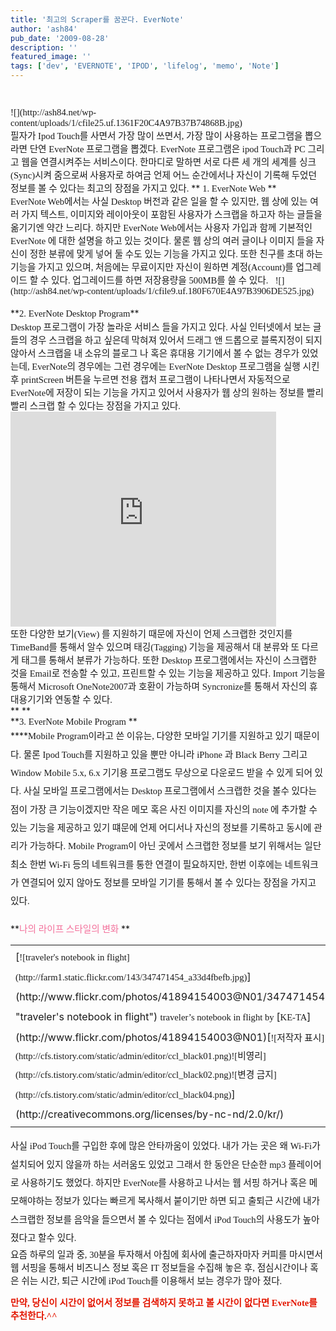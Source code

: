 ```yaml
---
title: '최고의 Scraper를 꿈꾼다. EverNote'
author: 'ash84'
pub_date: '2009-08-28'
description: '﻿﻿'
featured_image: ''
tags: ['dev', 'EVERNOTE', 'IPOD', 'lifelog', 'memo', 'Note']
---
```



<div style="line-height: 2; "><span style="FONT-FAMILY: Dotum"><span style="font-size: 11pt; "><span style="font-family: Dotum; ">﻿</span></span><span style="FONT-SIZE: 10pt"><span style="font-size: 11pt; "><span style="font-family: Dotum; ">﻿</span></span></span></span></div><div style="line-height: 2; "></div><span style="font-size: 11pt; "><span style="font-family: Dotum; ">![](http://ash84.net/wp-content/uploads/1/cfile25.uf.1361F20C4A97B37B74868B.jpg)</span></span>

<div style="line-height: 2; "></div><div style="line-height: 2; "></div><span style="font-size: 11pt; "><span style="font-family: Dotum; ">필자가 Ipod Touch를 사면서 가장 많이 쓰면서, 가장 많이 사용하는 프로그램을 뽑으라면 단연 EverNote 프로그램을 뽑겠다. EverNote 프로그램은 ipod Touch과 PC 그리고 웹을 연결시켜주는 서비스이다. 한마디로 말하면 서로 다른 세 개의 세계를 싱크(Sync)시켜 줌으로써 사용자로 하여금 언제 어느 순간에서나 자신이 기록해 두었던 정보를 볼 수 있다는 최고의 장점을 가지고 있다. </span></span>  
**  
<span style="font-size: 11pt; "><span style="font-family: Dotum; ">  
 1. EverNote Web </span></span>**

<div style="line-height: 2; "></div><div style="line-height: 2; "></div><span style="font-size: 11pt; "><span style="font-family: Dotum; ">EverNote Web에서는 사실 Desktop 버전과 같은 일을 할 수 있지만, 웹 상에 있는 여러 가지 텍스트, 이미지와 레이아웃이 포함된 사용자가 스크랩을 하고자 하는 글들을 옮기기엔 약간 느리다. 하지만 EverNote Web에서는 사용자 가입과 함께 기본적인 EverNote 에 대한 설명을 하고 있는 것이다. 물론 웹 상의 여러 글이나 이미지 들을 자신이 정한 분류에 맞게 넣어 둘 수도 있는 기능을 가지고 있다. 또한 친구를 초대 하는 기능을 가지고 있으며, 처음에는 무료이지만 자신이 원하면 계정(Account)를 업그레이드 할 수 있다. 업그레이드를 하면 저장용량을 500MB를 쓸 수 있다. </span></span>  
<span style="font-size: 11pt; "><span style="font-family: Dotum; ">  
  </span></span><span style="font-size: 11pt; "><span style="font-family: Dotum; ">![](http://ash84.net/wp-content/uploads/1/cfile9.uf.180F670E4A97B3906DE525.jpg)</span></span>

<div style="line-height: 2; "></div><div style="line-height: 2; "></div><span style="font-size: 11pt; "><span style="font-family: Dotum; "> </span></span>

<div style="line-height: 2; "></div>**<span style="font-size: 11pt; "><span style="font-family: Dotum; ">2. EverNote Desktop Program</span></span><span class="Apple-style-span" style="color: rgb(71, 71, 71); font-family: Batang, gulim, tahoma, sans-serif; line-height: 20px; "><span style="font-size: 11pt; "><span style="font-family: Dotum; ">﻿</span></span><span style="font-size: 12pt; "><span style="font-size: 11pt; "><span style="font-family: Dotum; ">﻿</span></span><span style="font-family: Dotum; "><span style="font-size: 11pt; "><span style="font-family: Dotum; ">﻿</span></span></span></span></span>**

<div style="line-height: 2; "></div><div style="line-height: 2; "></div><span style="font-size: 11pt; "><span style="font-family: Dotum; ">Desktop 프로그램이 가장 놀라운 서비스 들을 가지고 있다. 사실 인터넷에서 보는 글들의 경우 스크랩을 하고 싶은데 막혀져 있어서 드래그 앤 드롭으로 블록지정이 되지 않아서 스크랩을 내 소유의 블로그 나 혹은 휴대용 기기에서 볼 수 없는 경우가 있었는데, EverNote의 경우에는 그런 경우에는 EverNote Desktop 프로그램을 실행 시킨 후 printScreen 버튼을 누르면 전용 캡처 프로그램이 나타나면서 자동적으로 EverNote에 저장이 되는 기능을 가지고 있어서 사용자가 웹 상의 원하는 정보를 빨리빨리 스크랩 할 수 있다는 장점을 가지고 있다. </span></span>

<div style="line-height: 2; "></div><span style="font-size: 11pt; "><span style="font-family: Dotum; "><object height="344" width="425"><param name="movie" value="http://www.youtube.com/v/LNE0R3rEe5Q&hl=ko&fs=1&"></param><param name="allowFullScreen" value="true"></param><param name="allowscriptaccess" value="always"></param><embed allowfullscreen="true" allowscriptaccess="always" height="344" src="http://www.youtube.com/v/LNE0R3rEe5Q&hl=ko&fs=1&" type="application/x-shockwave-flash" width="425"></embed></object></span></span>

<div style="line-height: 2; "></div><span style="font-size: 11pt; "><span style="font-family: Dotum; ">또한 다양한 보기(View) 를 지원하기 때문에 자신이 언제 스크랩한 것인지를 TimeBand를 통해서 알수 있으며 태깅(Tagging) 기능을 제공해서 대 분류와 또 다르게 태그를 통해서 분류가 가능하다. 또한 Desktop 프로그램에서는 자신이 스크랩한 것을 Email로 전송할 수 있고, 프린트할 수 있는 기능을 제공하고 있다. Import 기능을 통해서 Microsoft OneNote2007과 호환이 가능하며 Syncronize를 통해서 자신의 휴대용기기와 연동할 수 있다. </span></span>

<div style="line-height: 2; "></div>**  
**

<div style="line-height: 2; "></div>**<span style="font-size: 11pt; "><span style="font-family: Dotum; ">3. EverNote Mobile Program </span></span>**

<div style="line-height: 2; ">****<span style="font-size: 11pt; "><span style="font-family: Dotum; ">Mobile Program이라고 쓴 이유는, 다양한 모바일 기기를 지원하고 있기 때문이다. 물론 Ipod Touch를 지원하고 있을 뿐만 아니라 iPhone 과 Black Berry 그리고 Window Mobile 5.x, 6.x 기기용 프로그램도 무상으로 다운로드 받을 수 있게 되어 있다. 사실 모바일 프로그램에서는 Desktop 프로그램에서 스크랩한 것을 볼수 있다는 점이 가장 큰 기능이겠지만 작은 메모 혹은 사진 이미지를 자신의 note 에 추가할 수 있는 기능을 제공하고 있기 떄문에 언제 어디서나 자신의 정보를 기록하고 동시에 관리가 가능하다. Mobile Program이 아닌 곳에서 스크랩한 정보를 보기 위해서는 일단 최소 한번 Wi-Fi 등의 네트워크를 통한 연결이 필요하지만, 한번 이후에는 네트워크가 연결되어 있지 않아도 정보를 모바일 기기를 통해서 볼 수 있다는 장점을 가지고 있다. </span></span></div><div style="line-height: 2; "></div><span style="font-size: 11pt; "><span style="font-family: Dotum; "> </span></span>

<div style="line-height: 2; "></div>**<font color="#f3709b"><span style="font-size: 11pt; "><span style="font-family: Dotum; ">나의 라이프 스타일의 변화 </span></span>  
</font>**

<div style="line-height: 2; "></div><div style="line-height: 2; "></div><table class="flickrImgSearch" style="line-height: 2; "><tbody><tr><td>[<span style="font-size: 11pt; "><span style="font-family: Dotum; ">![traveler's notebook in flight](http://farm1.static.flickr.com/143/347471454_a33d4fbefb.jpg)</span></span>](http://www.flickr.com/photos/41894154003@N01/347471454 "traveler's notebook in flight")  
<span><span style="font-size: 11pt; "><span style="font-family: Dotum; ">traveler’s notebook in flight by </span></span>[<span style="font-size: 11pt; "><span style="font-family: Dotum; ">KE-TA</span></span>](http://www.flickr.com/photos/41894154003@N01)</span><span style="font-size: 11pt; "><span style="font-family: Dotum; "></span></span>[<span style="font-size: 11pt; "><span style="font-family: Dotum; ">![저작자 표시](http://cfs.tistory.com/static/admin/editor/ccl_black01.png)</span></span><span style="font-size: 11pt; "><span style="font-family: Dotum; ">![비영리](http://cfs.tistory.com/static/admin/editor/ccl_black02.png)</span></span><span style="font-size: 11pt; "><span style="font-family: Dotum; ">![변경 금지](http://cfs.tistory.com/static/admin/editor/ccl_black04.png)</span></span>](http://creativecommons.org/licenses/by-nc-nd/2.0/kr/)</td></tr></tbody></table><div style="line-height: 2; "><span style="font-size: 11pt; "><span style="font-family: Dotum; ">  
 사실 iPod Touch를 구입한 후에 많은 안타까움이 있었다. 내가 가는 곳은 왜 Wi-Fi가 설치되어 있지 않을까 하는 서러움도 있었고 그래서 한 동안은 단순한 mp3 플레이어로 사용하기도 했었다. 하지만 EverNote를 사용하고 나서는 웹 서핑 하거나 혹은 메모해야하는 정보가 있다는 빠르게 복사해서 붙이기만 하면 되고 출퇴근 시간에 내가 스크랩한 정보를 음악을 들으면서 볼 수 있다는 점에서 iPod Touch의 사용도가 높아 졌다고 할수 있다. </span></span>

</div><div style="line-height: 2; "></div><span style="font-size: 11pt; "><span style="font-family: Dotum; ">요즘 하루의 일과 중, 30분을 투자해서 아침에 회사에 출근하자마자 커피를 마시면서 웹 서핑을 통해서 비즈니스 정보 혹은 IT 정보들을 수집해 놓은 후, 점심시간이나 혹은 쉬는 시간, 퇴근 시간에 iPod Touch를 이용해서 보는 경우가 많아 졌다. </span></span>

<font color="#e31600">**<span style="font-size: 11pt; "><span style="font-family: Dotum; ">만약, 당신이 시간이 없어서 정보를 검색하지 못하고 볼 시간이 없다면 EverNote를 추천한다.^^</span></span>**</font>



